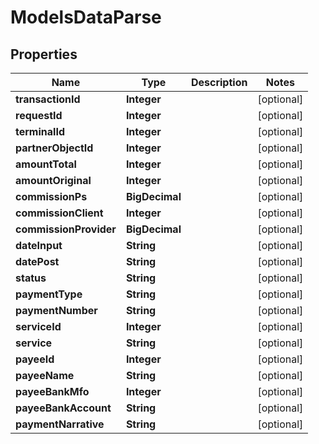 

# ModelsDataParse

## Properties

Name | Type | Description | Notes
------------ | ------------- | ------------- | -------------
**transactionId** | **Integer** |  |  [optional]
**requestId** | **Integer** |  |  [optional]
**terminalId** | **Integer** |  |  [optional]
**partnerObjectId** | **Integer** |  |  [optional]
**amountTotal** | **Integer** |  |  [optional]
**amountOriginal** | **Integer** |  |  [optional]
**commissionPs** | **BigDecimal** |  |  [optional]
**commissionClient** | **Integer** |  |  [optional]
**commissionProvider** | **BigDecimal** |  |  [optional]
**dateInput** | **String** |  |  [optional]
**datePost** | **String** |  |  [optional]
**status** | **String** |  |  [optional]
**paymentType** | **String** |  |  [optional]
**paymentNumber** | **String** |  |  [optional]
**serviceId** | **Integer** |  |  [optional]
**service** | **String** |  |  [optional]
**payeeId** | **Integer** |  |  [optional]
**payeeName** | **String** |  |  [optional]
**payeeBankMfo** | **Integer** |  |  [optional]
**payeeBankAccount** | **String** |  |  [optional]
**paymentNarrative** | **String** |  |  [optional]



